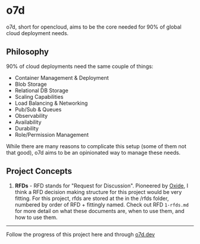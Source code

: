 # o7d

o7d, short for opencloud, aims to be the core needed for 90% of global cloud deployment needs.

## Philosophy

90% of cloud deployments need the same couple of things:

- Container Management & Deployment
- Blob Storage
- Relational DB Storage
- Scaling Capabilities
- Load Balancing & Networking
- Pub/Sub & Queues
- Observability
- Availability
- Durability
- Role/Permission Management

While there are many reasons to complicate this setup (some of them not that good), o7d aims to be an opinionated way to manage these needs.

## Project Concepts

1. **RFDs** - RFD stands for "Request for Discussion". Pioneered by [Oxide](https://oxide.computer/), I think a RFD decision making structure for this project would be very fitting. For this project, rfds are stored at the in the /rfds folder, numbered by order of RFD + fittingly named. Check out RFD `1-rfds.md` for more detail on what these documents are, when to use them, and how to use them.

---

Follow the progress of this project here and through [o7d.dev](https://o7d.dev)
